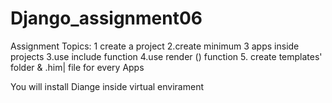 # Django_assignment06
Assignment Topics:
1 create a project
2.create minimum 3 apps inside projects
3.use include function
4.use render () function
5. create templates' folder & .him| file for every Apps

You will install Diange inside virtual envirament
